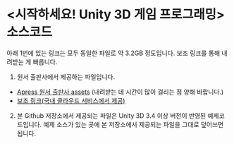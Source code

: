 &lt;시작하세요! Unity 3D 게임 프로그래밍> 소스코드 
================

아래 1번에 있는 링크는 모두 동일한 파일로 약 3.2GB 정도입니다. 보조 링크를 통해 내려받는 게 빠릅니다.

1. 원서 출판사에서 제공하는 파일입니다.
 * [Apress 원서 출판사 assets](http://www.apress.com/downloadable/download/sample/sample_id/1163/)
   (내려받는 데 시간이 많이 걸리는 점 양해 바랍니다.)
 * [보조 링크(국내 클라우드 서비스에서 제공)](http://cloud.wikibook.co.kr:8090/owncloud/public.php?service=files&t=17693ec73c077f38cf83db28809eac9b)
 
2. 본 Github 저장소에서 제공되는 파일은 Unity 3D 3.4 이상 버전이 반영된 예제코드입니다.
 예제 소스가 있는 곳에 본 저장소에서 제공되는 파일을 그대로 덮어쓰면 됩니다.
